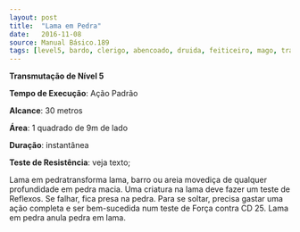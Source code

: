 ```yaml
---
layout: post
title:  "Lama em Pedra"
date:   2016-11-08
source: Manual Básico.189
tags: [level5, bardo, clerigo, abencoado, druida, feiticeiro, mago, transmutacao, padrao, metros, quadrado, instantanea, nenhum]
---
```


**Transmutação de Nível 5**

**Tempo de Execução**: Ação Padrão

**Alcance**: 30 metros

**Área**: 1 quadrado de 9m de lado

**Duração**: instantânea

**Teste de Resistência**: veja texto;

Lama em pedratransforma lama, barro ou areia movediça de qualquer profundidade em pedra macia. Uma criatura na lama deve fazer um teste de Reflexos. 
Se falhar, fica presa na pedra. Para se soltar, precisa gastar uma ação completa e ser bem-sucedida num teste de Força contra CD 25.
Lama em pedra anula pedra em lama.
